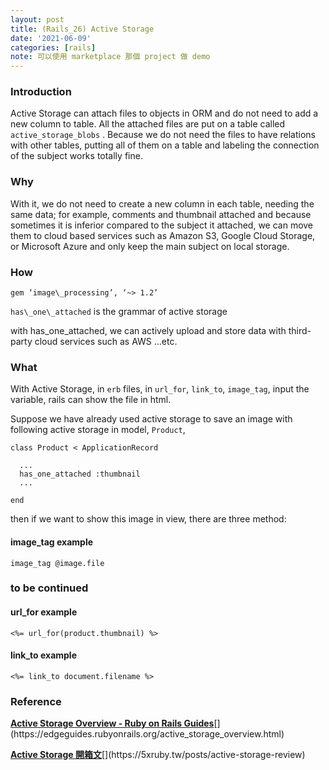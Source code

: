 ```yaml
---
layout: post
title: (Rails_26) Active Storage
date: '2021-06-09'
categories: [rails]
note: 可以使用 marketplace 那個 project 做 demo
---
```


### Introduction

Active Storage can attach files to objects in ORM and do not need to add a new column to table. All the attached files are put on a table called `active_storage_blobs` . Because we do not need the files to have relations with other tables, putting all of them on a table and labeling the connection of the subject works totally fine.

### Why

With it, we do not need to create a new column in each table, needing the same data; for example, comments and thumbnail attached and because sometimes it is inferior compared to the subject it attached, we can move them to cloud based services such as Amazon S3, Google Cloud Storage, or Microsoft Azure and only keep the main subject on local storage.

### How
```
gem ‘image\_processing’, ‘~> 1.2’
```
`has\_one\_attached` is the grammar of active storage

with has\_one\_attached, we can actively upload and store data with third-party cloud services such as AWS …etc.

### What

With Active Storage, in `erb` files, in `url_for`, `link_to`, `image_tag`, input the variable, rails can show the file in html.

Suppose we have already used active storage to save an image with following active storage in model, `Product`, 

```
class Product < ApplicationRecord

  ...  
  has_one_attached :thumbnail  
  ...

end
```

then if we want to show this image in view, there are three method:

#### image\_tag example

```
image_tag @image.file
```

### to be continued
#### url\_for example

```
<%= url_for(product.thumbnail) %>
```

#### link\_to example

```
<%= link_to document.filename %>
```
  

### Reference

[**Active Storage Overview - Ruby on Rails Guides**](https://edgeguides.rubyonrails.org/active_storage_overview.html "https://edgeguides.rubyonrails.org/active_storage_overview.html")[](https://edgeguides.rubyonrails.org/active_storage_overview.html)

[**Active Storage 開箱文**](https://5xruby.tw/posts/active-storage-review "https://5xruby.tw/posts/active-storage-review")[](https://5xruby.tw/posts/active-storage-review)